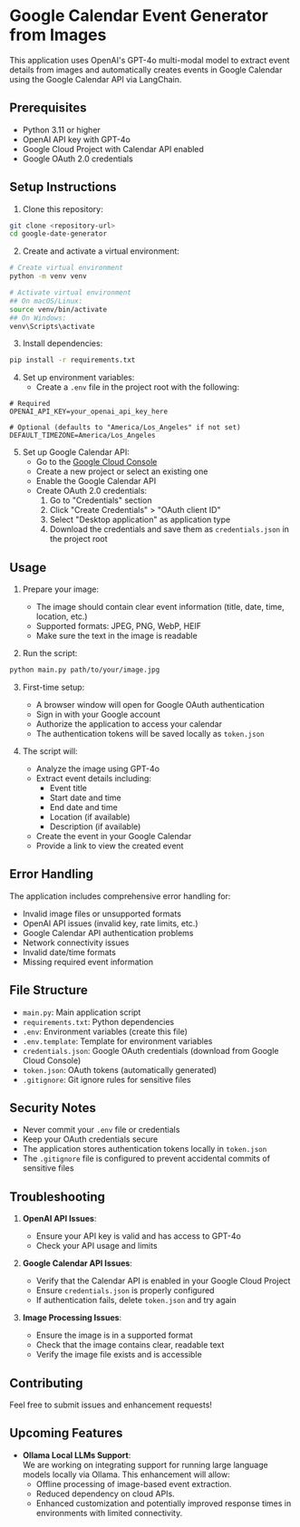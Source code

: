 # Google Calendar Event Generator from Images

This application uses OpenAI's GPT-4o multi-modal model to extract event details from images and automatically creates events in Google Calendar using the Google Calendar API via LangChain.


## Prerequisites

- Python 3.11 or higher
- OpenAI API key with GPT-4o
- Google Cloud Project with Calendar API enabled
- Google OAuth 2.0 credentials

## Setup Instructions

1. Clone this repository:
```bash
git clone <repository-url>
cd google-date-generator
```

2. Create and activate a virtual environment:
```bash
# Create virtual environment
python -m venv venv

# Activate virtual environment
## On macOS/Linux:
source venv/bin/activate
## On Windows:
venv\Scripts\activate
```

3. Install dependencies:
```bash
pip install -r requirements.txt
```

4. Set up environment variables:
   - Create a `.env` file in the project root with the following:
```
# Required
OPENAI_API_KEY=your_openai_api_key_here

# Optional (defaults to "America/Los_Angeles" if not set)
DEFAULT_TIMEZONE=America/Los_Angeles
```

5. Set up Google Calendar API:
   - Go to the [Google Cloud Console](https://console.cloud.google.com)
   - Create a new project or select an existing one
   - Enable the Google Calendar API
   - Create OAuth 2.0 credentials:
     1. Go to "Credentials" section
     2. Click "Create Credentials" > "OAuth client ID"
     3. Select "Desktop application" as application type
     4. Download the credentials and save them as `credentials.json` in the project root

## Usage

1. Prepare your image:
   - The image should contain clear event information (title, date, time, location, etc.)
   - Supported formats: JPEG, PNG, WebP, HEIF
   - Make sure the text in the image is readable

2. Run the script:
```bash
python main.py path/to/your/image.jpg
```

3. First-time setup:
   - A browser window will open for Google OAuth authentication
   - Sign in with your Google account
   - Authorize the application to access your calendar
   - The authentication tokens will be saved locally as `token.json`

4. The script will:
   - Analyze the image using GPT-4o 
   - Extract event details including:
     * Event title
     * Start date and time
     * End date and time
     * Location (if available)
     * Description (if available)
   - Create the event in your Google Calendar
   - Provide a link to view the created event

## Error Handling

The application includes comprehensive error handling for:
- Invalid image files or unsupported formats
- OpenAI API issues (invalid key, rate limits, etc.)
- Google Calendar API authentication problems
- Network connectivity issues
- Invalid date/time formats
- Missing required event information

## File Structure

- `main.py`: Main application script
- `requirements.txt`: Python dependencies
- `.env`: Environment variables (create this file)
- `.env.template`: Template for environment variables
- `credentials.json`: Google OAuth credentials (download from Google Cloud Console)
- `token.json`: OAuth tokens (automatically generated)
- `.gitignore`: Git ignore rules for sensitive files

## Security Notes

- Never commit your `.env` file or credentials
- Keep your OAuth credentials secure
- The application stores authentication tokens locally in `token.json`
- The `.gitignore` file is configured to prevent accidental commits of sensitive files

## Troubleshooting

1. **OpenAI API Issues**:
   - Ensure your API key is valid and has access to GPT-4o
   - Check your API usage and limits

2. **Google Calendar API Issues**:
   - Verify that the Calendar API is enabled in your Google Cloud Project
   - Ensure `credentials.json` is properly configured
   - If authentication fails, delete `token.json` and try again

3. **Image Processing Issues**:
   - Ensure the image is in a supported format
   - Check that the image contains clear, readable text
   - Verify the image file exists and is accessible

## Contributing

Feel free to submit issues and enhancement requests!

## Upcoming Features

- **Ollama Local LLMs Support**:  
  We are working on integrating support for running large language models locally via Ollama. This enhancement will allow:
  - Offline processing of image-based event extraction.
  - Reduced dependency on cloud APIs.
  - Enhanced customization and potentially improved response times in environments with limited connectivity. 